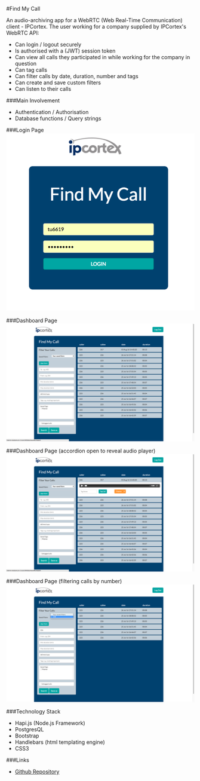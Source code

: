 #Find My Call

An audio-archiving app for a WebRTC (Web Real-Time Communication) client - IPCortex.
The user working for a company supplied by IPCortex's WebRTC API:
* Can login / logout securely
* Is authorised with a (JWT) session token
* Can view all calls they participated in while working for the company in question
* Can tag calls
* Can filter calls by date, duration, number and tags
* Can create and save custom filters
* Can listen to their calls

###Main Involvement
* Authentication / Authorisation
* Database functions / Query strings

###Login Page
![](fmc-login.png)


###Dashboard Page
![](fmc-dashboard.png)


###Dashboard Page (accordion open to reveal audio player)
![](fmc-dashboard-call.png)

###Dashboard Page (filtering calls by number)
![](fmc-filter.png)

###Technology Stack
- Hapi.js (Node.js Framework)
- PostgresQL
- Bootstrap
- Handlebars (html templating engine)
- CSS3


###Links
- [Github Repository](https://github.com/ipcortex/FAC-FMC)
